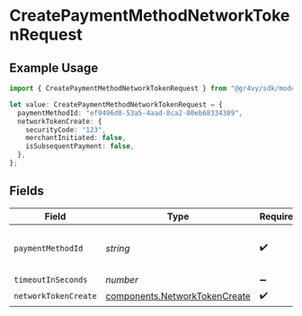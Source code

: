 # CreatePaymentMethodNetworkTokenRequest

## Example Usage

```typescript
import { CreatePaymentMethodNetworkTokenRequest } from "@gr4vy/sdk/models/operations";

let value: CreatePaymentMethodNetworkTokenRequest = {
  paymentMethodId: "ef9496d8-53a5-4aad-8ca2-00eb68334389",
  networkTokenCreate: {
    securityCode: "123",
    merchantInitiated: false,
    isSubsequentPayment: false,
  },
};
```

## Fields

| Field                                                                          | Type                                                                           | Required                                                                       | Description                                                                    | Example                                                                        |
| ------------------------------------------------------------------------------ | ------------------------------------------------------------------------------ | ------------------------------------------------------------------------------ | ------------------------------------------------------------------------------ | ------------------------------------------------------------------------------ |
| `paymentMethodId`                                                              | *string*                                                                       | :heavy_check_mark:                                                             | The ID of the payment method                                                   | ef9496d8-53a5-4aad-8ca2-00eb68334389                                           |
| `timeoutInSeconds`                                                             | *number*                                                                       | :heavy_minus_sign:                                                             | N/A                                                                            |                                                                                |
| `networkTokenCreate`                                                           | [components.NetworkTokenCreate](../../models/components/networktokencreate.md) | :heavy_check_mark:                                                             | N/A                                                                            |                                                                                |